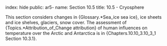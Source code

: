 index: hide
public: ar5-
name: Section 10.5
title: 10.5 - Cryosphere

This section considers changes in {Glossary.*Sea_ice sea ice}, ice sheets and ice shelves, glaciers, snow cover. The assessment of {Topics.*Attribution_of_Change attribution} of human influences on temperature over the Arctic and Antarctica is in {Chapters.10.10_3.10_3_1 Section 10.3.1}.
